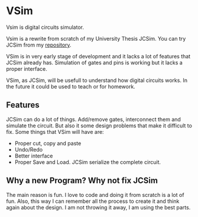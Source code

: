 # VSim

Vsim is digital circuits simulator.

Vsim is a rewrite from scratch of my University Thesis JCSim. You can try JCSim from my [repository](https://github.com/almejo/jcsim).

VSim is in very early stage of development and it lacks a lot of features that JCSim already has. Simulation of gates and pins is working but it lacks a proper interface.

VSim, as JCSim, will be usefull to understand how digital circuits works. In the future it could be used to teach or for homework. 

## Features


JCSim can do a lot of things. Add/remove gates, interconnect them and simulate the circuit. But also it some design problems that make it difficult to fix. Some things that VSim will have are:

- Proper cut, copy and paste
- Undo/Redo
- Better interface
- Proper Save and Load. JCSim serialize the complete circuit.

## Why a new Program? Why not fix JCSim


The main reason is fun. I love to code and doing it from scratch is a lot of fun. Also, this way I can remember all the process to create it and think again about the design. I am not throwing it away, I am using the best parts.


